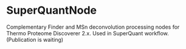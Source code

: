 # SuperQuantNode
Complementary Finder and MSn deconvolution processing nodes for Thermo Proteome Discoverer 2.x. Used in SuperQuant workflow. (Publication is waiting)
